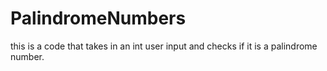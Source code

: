 # PalindromeNumbers
this is a code that takes in an int user input and checks if it is a palindrome number.
